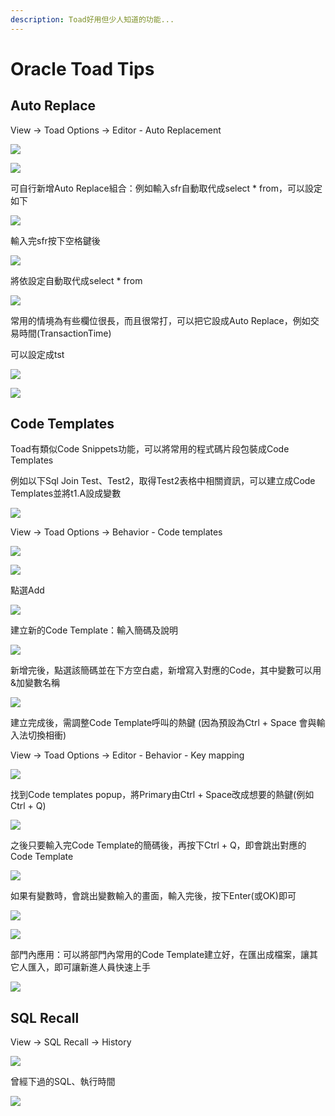 ```yaml
---
description: Toad好用但少人知道的功能...
---
```


# Oracle Toad Tips

## Auto Replace

View → Toad Options → Editor - Auto Replacement

![](.gitbook/assets/image%20%286%29.png)

![](.gitbook/assets/image%20%2892%29.png)

可自行新增Auto Replace組合：例如輸入sfr自動取代成select \* from，可以設定如下

![](.gitbook/assets/image%20%28160%29.png)

輸入完sfr按下空格鍵後

![](.gitbook/assets/image%20%28259%29.png)

將依設定自動取代成select \* from

![](.gitbook/assets/image%20%28265%29.png)

常用的情境為有些欄位很長，而且很常打，可以把它設成Auto Replace，例如交易時間\(TransactionTime\)

可以設定成tst

![](.gitbook/assets/image%20%28320%29.png)

![](.gitbook/assets/image%20%28152%29.png)

## Code Templates

Toad有類似Code Snippets功能，可以將常用的程式碼片段包裝成Code Templates

例如以下Sql Join Test、Test2，取得Test2表格中相關資訊，可以建立成Code Templates並將t1.A設成變數

![](.gitbook/assets/image%20%28168%29.png)

View → Toad Options → Behavior - Code templates

![](.gitbook/assets/image%20%28264%29.png)

![](.gitbook/assets/image%20%28221%29.png)

點選Add

![](.gitbook/assets/image%20%28110%29.png)

建立新的Code Template：輸入簡碼及說明

![](.gitbook/assets/image%20%28101%29.png)

新增完後，點選該簡碼並在下方空白處，新增寫入對應的Code，其中變數可以用&加變數名稱

![](.gitbook/assets/image%20%28241%29.png)

建立完成後，需調整Code Template呼叫的熱鍵 \(因為預設為Ctrl + Space 會與輸入法切換相衝\)

View → Toad Options → Editor - Behavior - Key mapping

![](.gitbook/assets/image%20%28271%29.png)

找到Code templates popup，將Primary由Ctrl + Space改成想要的熱鍵\(例如Ctrl + Q\)

![](.gitbook/assets/image%20%28156%29.png)

之後只要輸入完Code Template的簡碼後，再按下Ctrl + Q，即會跳出對應的Code Template

![](.gitbook/assets/image%20%2872%29.png)

如果有變數時，會跳出變數輸入的畫面，輸入完後，按下Enter\(或OK\)即可

![](.gitbook/assets/image%20%28117%29.png)

![](.gitbook/assets/image%20%28251%29.png)

部門內應用：可以將部門內常用的Code Template建立好，在匯出成檔案，讓其它人匯入，即可讓新進人員快速上手

![](.gitbook/assets/image%20%2832%29.png)

## SQL Recall

View → SQL Recall → History

![](.gitbook/assets/image%20%28141%29.png)

曾經下過的SQL、執行時間

![](.gitbook/assets/image%20%28138%29.png)



